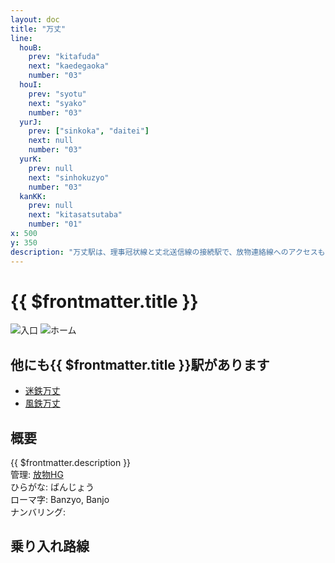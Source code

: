 ```yaml
---
layout: doc
title: "万丈"
line: 
  houB:
    prev: "kitafuda"
    next: "kaedegaoka"
    number: "03"
  houI:
    prev: "syotu"
    next: "syako"
    number: "03"
  yurJ:
    prev: ["sinkoka", "daitei"]
    next: null
    number: "03"
  yurK:
    prev: null
    next: "sinhokuzyo"
    number: "03"
  kanKK:
    prev: null
    next: "kitasatsutaba"
    number: "01"
x: 500
y: 350
description: "万丈駅は、理事冠状線と丈北送信線の接続駅で、放物連絡線へのアクセスも可能です。"
---
```


# {{ $frontmatter.title }} <ViewinMap />
![入口](/img/station/banzyo/front.webp)
![ホーム](/img/station/banzyo/platform.webp)

## 他にも{{ $frontmatter.title }}駅があります
- [迷鉄万丈](/station/stations/meitetsubanjo.md)
- [風鉄万丈](/station/stations/huutetsubanjo.md)

## 概要
{{ $frontmatter.description }}  
管理: [放物HG](/company/houbutuHG/index.md)   
ひらがな: ばんじょう  
ローマ字: Banzyo, Banjo  
ナンバリング: <Numberling />

## 乗り入れ路線
<LineInfo />
